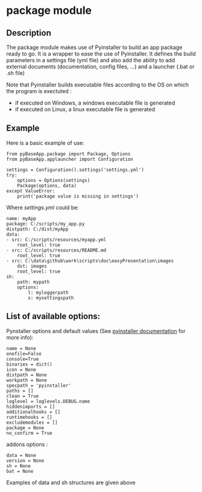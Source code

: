 
# package module

## Description
The package module makes use of Pyinstaller to build an app package ready to go.
It is a wrapper to ease the use of Pyinstaller.
It defines the build parameters in a settings file (yml file) and also add the ability to add external documents (documentation, config files, ...) and a launcher (.bat or .sh file)

Note that Pyinstaller builds executable files according to the OS on which the program is exectuted :
- if executed on Windows, a windows executable file is generated
- if executed on Linux, a linux executable file is generated

## Example
Here is a basic example of use:

    from pyBaseApp.package import Package, Options
    from pyBaseApp.applauncher import Configuration
     
    settings = Configuration().settings('settings.yml')
    try:
        options = Options(settings)
        Package(options, data)
    except ValueError:
        print('package value is missing in settings')

Where *settings.yml* could be:

    name: myApp
    package: C:/scripts/my_app.py
    distpath: C:/dist/myApp
    data: 
    - src: C:/scripts/resources/myapp.yml
        root_level: true
    - src: C:/scripts/resources/README.md
        root_level: true
    - src: C:\data\github\work\scripts\doc\easyPresentation\images
        dst: images
        root_level: true
    sh:
        path: mypath
        options:
            l: myloggerpath
            s: mysettingspath


## List of available options:


Pynstaller options and default values (See [pyinstaller documentation](https://pyinstaller.readthedocs.io/en/stable/) for more info):

    name = None
    onefile=False
    console=True
    binaries = dict()
    icon = None
    distpath = None
    workpath = None
    specpath = 'pyinstaller'
    paths = []
    clean = True
    loglevel = loglevels.DEBUG.name
    hiddenimports = []
    additionalhooks = []
    runtimehooks = []
    excludemodules = []
    package = None
    no_confirm = True


addons options :

    data = None
    version = None
    sh = None
    bat = None


Examples of data and sh structures are given above
